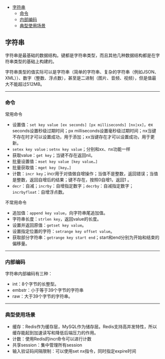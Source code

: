<!-- TOC -->

- [字符串](#字符串)
    - [命令](#命令)
    - [内部编码](#内部编码)
    - [典型使用场景](#典型使用场景)

<!-- /TOC -->
## 字符串

字符串是最基础的数据结构。键都是字符串类型，而且其他几种数据结构都是在字符串类型的基础上构建的。

字符串类型的值实际可以是字符串（简单的字符串、复杂的字符串（例如JSON、XML））、数字（整数、浮点数），甚至是二进制（图片、音频、视频），但是值最大不能超过512MB。

---

###  命令

常用命令

- 设置值：`set key value [ex seconds] [px milliseconds] [nx|xx]`，ex seconds设置秒级过期时间；px milliseconds设置毫秒级过期时间；nx当键不存在时才可以设置成功，用于添加；xx当键存在才可以设置成功，用于更新。
- `setex key value；setnx key value`；分别和xx、nx功能一样
- 获取value：`get key`；当键不存在返回nil。
- 批量设置值：`mset key value [key value…]`
- 批量获取值：`mget key [key…]`
- 计数：`incr key`；incr用于对值做自增操作；当值不是整数，返回错误；当值是整数，返回自增后的结果；键不存在，按照0自增1，返回1 。
- `decr`：自减；`incrby`：自增指定数字；`decrby`：自减指定数字；`incrbyfloat`：自增浮点数。

不常用命令

- 追加值：`append key value`，向字符串尾追加值。
- 字符串长度：`strlen key`，返回value的长度。
- 设置并返回原值：`getset key value`。
- 设置指定位置的字符：`setrange key offset value`。
- 获取部分字符串：`getrange key start end`；start和end分别为开始和结束的偏移量。

---

###  内部编码

字符串内部编码有三种：

- int：8个字节的长整型。
- embstr：小于等于39个字节的字符串
- raw：大于39个字节的字符串。

---

### 典型使用场景

- 缓存：Redis作为缓存层，MySQL作为储存层。Redis支持高并发特性，所以缓存能起到加速读写和降低后端压力的作用。
- 计数：使用Redis的incr命令可以进行计数
- 共享session：集中管理所有session
- 输入验证码间隔限制：可以使用set nx指令，同时指定expire时间